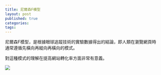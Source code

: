```yaml
---
title: 尼爾森F模型
layout: post
published: true
categories: 
tags: 
---
```


尼爾森F模型，是根據眼球追蹤技術的實驗數據得出的結論，即人類在瀏覽網頁時通常遵循先橫向再縱向再橫向的模式。

對這種模式的理解在提高網站轉化率方面非常有意義。

![](http://media.nngroup.com/media/editor/alertbox/f_reading_pattern_eyetracking.jpg)
